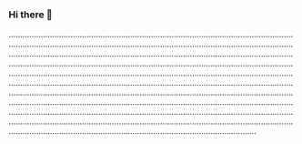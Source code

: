 ### Hi there 👋

....................................................................................................................................................................................................................................................................................................................................................................................................................................................................................................................................................................................................................................................................................................................................................................................................................................................................................................................................................................................................................................................................................................................................................................................................................................................................................................................................................................................................